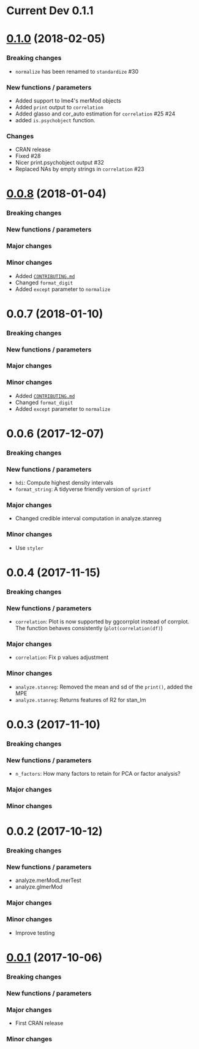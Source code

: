 # Current Dev 0.1.1

# [0.1.0](https://github.com/neuropsychology/psycho.R/releases/tag/0.1.0) (2018-02-05)

### Breaking changes
- `normalize` has been renamed to `standardize` #30
### New functions / parameters
- Added support to lme4's merMod objects
- Added `print` output to `correlation`
- Added glasso and cor_auto estimation for `correlation` #25 #24
- added `is.psychobject` function.
### Changes
- CRAN release
- Fixed #28
- Nicer print.psychobject output #32
- Replaced NAs by empty strings in `correlation` #23


# [0.0.8](https://github.com/neuropsychology/psycho.R/releases/tag/0.0.8) (2018-01-04)

### Breaking changes
### New functions / parameters
### Major changes
### Minor changes
- Added [`CONTRIBUTING.md`](https://github.com/neuropsychology/psycho.R/blob/master/CONTRIBUTING.md)
- Changed `format_digit`
- Added `except` parameter to `normalize`

# 0.0.7 (2018-01-10)

### Breaking changes
### New functions / parameters
### Major changes
### Minor changes
- Added [`CONTRIBUTING.md`](https://github.com/neuropsychology/psycho.R/blob/master/CONTRIBUTING.md)
- Changed `format_digit`
- Added `except` parameter to `normalize`


# 0.0.6 (2017-12-07)

### Breaking changes
### New functions / parameters
- `hdi`: Compute highest density intervals
- `format_string`: A tidyverse friendly version of `sprintf`
### Major changes
- Changed credible interval computation in analyze.stanreg
### Minor changes
- Use `styler`

# 0.0.4 (2017-11-15)

### Breaking changes
### New functions / parameters
- `correlation`: Plot is now supported by ggcorrplot instead of corrplot. The function behaves consistently (`plot(correlation(df)`)
### Major changes
- `correlation`: Fix p values adjustment
### Minor changes
- `analyze.stanreg`: Removed the mean and sd of the `print()`, added the MPE
- `analyze.stanreg`: Returns features of R2 for stan_lm

# 0.0.3 (2017-11-10)

### Breaking changes
### New functions / parameters
- `n_factors`: How many factors to retain for PCA or factor analysis?
### Major changes
### Minor changes


# 0.0.2 (2017-10-12)

### Breaking changes
### New functions / parameters
- analyze.merModLmerTest
- analyze.glmerMod
### Major changes
### Minor changes
- Improve testing


# [0.0.1](https://github.com/neuropsychology/psycho.R/releases/tag/0.0.1) (2017-10-06)

### Breaking changes
### New functions / parameters
### Major changes
- First CRAN release
### Minor changes

